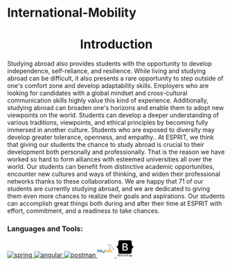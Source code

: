 # International-Mobility
<h1 align="center">Introduction</h1>
<P>Studying abroad also provides students with the opportunity to develop independence, self-reliance, and resilience. While living and studying abroad can be difficult, it also presents a rare opportunity to step outside of one's comfort zone and develop adaptability skills. Employers who are looking for candidates with a global mindset and cross-cultural communication skills highly value this kind of experience. Additionally, studying abroad can broaden one's horizons and enable them to adopt new viewpoints on the world. Students can develop a deeper understanding of various traditions, viewpoints, and ethical principles by becoming fully immersed in another culture. 
Students who are exposed to diversity may develop greater tolerance, openness, and empathy.. At ESPRIT, we think that giving our students the chance to study abroad is crucial to their development both personally and professionally. That is the reason we have worked so hard to form alliances with esteemed universities all over the world. Our students can benefit from distinctive academic opportunities, encounter new cultures and ways of thinking, and widen their professional networks thanks to these collaborations. We are happy that 71 of our students are currently studying abroad, and we are dedicated to giving them even more chances to realize their goals and aspirations. Our students can accomplish great things both during and after their time at ESPRIT with effort, commitment, and a readiness to take chances.</P>
<h3 align="left">Languages and Tools:</h3>
<p align="left">
 <a href="https://spring.io/" target="_blank" rel="noreferrer"> <img src="https://www.vectorlogo.zone/logos/springio/springio-icon.svg" alt="spring" width="40" height="40"/> </a>
<a href="https://angular.io" target="_blank" rel="noreferrer"> <img src="https://angular.io/assets/images/logos/angular/angular.svg" alt="angular" width="40" height="40"/> </a>
<a href="https://postman.com" target="_blank" rel="noreferrer"> <img src="https://www.vectorlogo.zone/logos/getpostman/getpostman-icon.svg" alt="postman" width="40" height="40"/> </a>
 <a href="https://www.mysql.com/" target="_blank" rel="noreferrer"> <img src="https://raw.githubusercontent.com/devicons/devicon/master/icons/mysql/mysql-original-wordmark.svg" alt="mysql" width="40" height="40"/> </a>
<a href="https://getbootstrap.com" target="_blank" rel="noreferrer"> <img src="https://raw.githubusercontent.com/devicons/devicon/master/icons/bootstrap/bootstrap-plain-wordmark.svg" alt="bootstrap" width="40" height="40"/> </a> 
</P>


